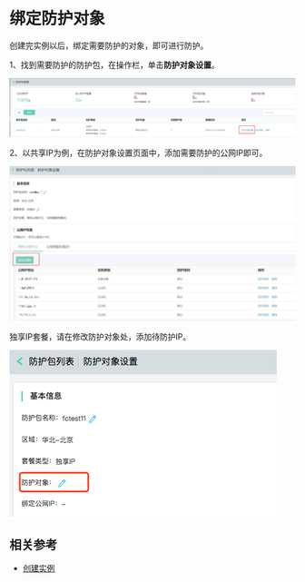 # 绑定防护对象

创建完实例以后，绑定需要防护的对象，即可进行防护。

1、找到需要防护的防护包，在操作栏，单击**防护对象设置**。

![防护包列表-防护对象设置](https://github.com/jdclouddocs/cn/blob/anti-ddos/image/Anti-DDoS-Protection-Package/防护包列表-防护对象设置.jpg)

2、以共享IP为例，在防护对象设置页面中，添加需要防护的公网IP即可。

![防护包详情页-添加共享IP](https://github.com/jdclouddocs/cn/blob/anti-ddos/image/Anti-DDoS-Protection-Package/防护包详情页-添加共享IP.png)

独享IP套餐，请在修改防护对象处，添加待防护IP。

![独享IP-防护对象变更](https://github.com/jdclouddocs/cn/blob/anti-ddos/image/Anti-DDoS-Protection-Package/独享IP-防护对象更改.png)

## 相关参考
- [创建实例](Create-Instance.md)

